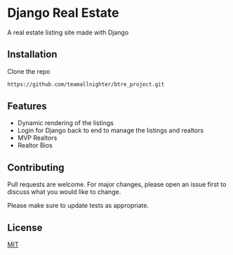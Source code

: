 # Django Real Estate

A real estate listing site made with Django 

## Installation

Clone the repo

```bash
https://github.com/teamallnighter/btre_project.git
```

## Features
 - Dynamic rendering of the listings
 - Login for Django back to end to manage the listings and realtors
 - MVP Realtors
 - Realtor Bios


## Contributing
Pull requests are welcome. For major changes, please open an issue first to discuss what you would like to change.

Please make sure to update tests as appropriate.

## License
[MIT](https://choosealicense.com/licenses/mit/)